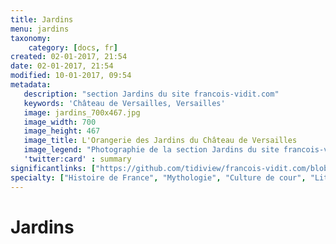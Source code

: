 ```yaml
---
title: Jardins
menu: jardins
taxonomy:
    category: [docs, fr]
created: 02-01-2017, 21:54
date: 02-01-2017, 21:54
modified: 10-01-2017, 09:54
metadata:
   description: "section Jardins du site francois-vidit.com"
   keywords: 'Château de Versailles, Versailles'
   image: jardins_700x467.jpg
   image_width: 700
   image_height: 467
   image_title: L'Orangerie des Jardins du Château de Versailles
   image_legend: "Photographie de la section Jardins du site francois-vidit.com"
   'twitter:card' : summary
significantlinks: ["https://github.com/tidiview/francois-vidit.com/blob/develop/user/sites/docs/pages/01.home/02.versailles/02.jardins/chapter.fr.md"]
specialty: ["Histoire de France", "Mythologie", "Culture de cour", "Littérature de l'Empire Romain", "Littérature romaine impériale", "Château de Versailles", "Jardins"]
---
```


# Jardins